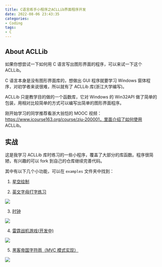 ```yaml
---
title: C语言练手小程序之ACLLib界面程序开发
date: 2022-08-06 23:43:35
categories:
- Coding
tags:
- C
---
```


## About ACLLib

如果你想尝试一下如何用 C 语言写出图形界面的程序，可以来试一下这个 ACLLib。

C 语言本身是没有图形界面库的，想做出 GUI 程序就要学习 Windows 窗体程序，对初学者来说很难，所以就有了 ACLLib 库(浙江大学编写)。

ACLLib 只是教学目的做的一个函数库，它对 Windows 的 Win32API 做了简单的包装，用相对比较简单的方式可以编写出简单的图形界面程序。

刚开始学习的同学推荐看浙大翁恺的 MOOC 视频：https://www.icourse163.org/course/zju-200001，里面介绍了如何使用 ACLLib。

<!--more-->


## 实战

这是我学习 ACLLib 库时练习的一些小程序，覆盖了大部分的库函数。程序很简陋，有兴趣的可以 fork 到自己的仓库继续完善代码。

其中有以下几个小功能，可以在 `examples` 文件夹中找到：

1. [星空绘制](https://github.com/Pokoai/ACLLib-Learn/blob/main/examples/paintStar.c)
   
2. [英文字母打字练习](https://github.com/Pokoai/TypePractice)

![](https://img.arctee.cn/one/202205040655697.png)
   
3. [时钟](https://github.com/Pokoai/ACLLib-Learn)

![](https://img.arctee.cn/one/202205040655228.png)
   
4. [雷霆战机游戏(开发中)](https://github.com/Pokoai/ThunderAircraft)

![](https://img.arctee.cn/one/202205040659013.png)

5. [黑客帝国字符雨（MVC 模式实现）](https://github.com/Pokoai/ACLLib-Learn/tree/main/examples/CharRain)

![](https://img.arctee.cn/one/202205040643998.png)
   